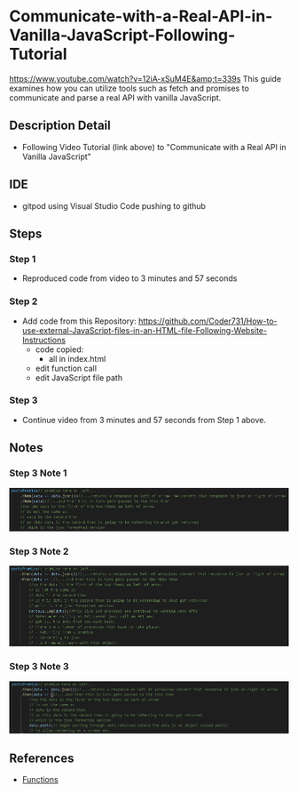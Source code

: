 # Communicate-with-a-Real-API-in-Vanilla-JavaScript-Following-Tutorial
https://www.youtube.com/watch?v=12iA-xSuM4E&amp;t=339s This guide examines how you can utilize tools such as fetch and promises to communicate and parse a real API with vanilla JavaScript.

## Description Detail
- Following Video Tutorial (link above) to "Communicate with a Real API in Vanilla JavaScript"

## IDE
- gitpod using Visual Studio Code pushing to github

## Steps
### Step 1
- Reproduced code from video to 3 minutes and 57 seconds
### Step 2
- Add code from this Repository:
    https://github.com/Coder731/How-to-use-external-JavaScript-files-in-an-HTML-file-Following-Website-Instructions
    - code copied:
        - all in index.html
    - edit function call
    - edit JavaScript file path
### Step 3
- Continue video from 3 minutes and 57 seconds from Step 1 above.

## Notes
### Step 3 Note 1
![json and then explanation](assets/images/json_and_then_explanation_cmprsd.png)
### Step 3 Note 2
![explanation on api](assets/images/explanation_on_api_cmprsd.png)
### Step 3 Note 3
![parsing](assets/images/parsing_cmprsd.png)
## References

- [Functions](https://www.w3schools.com/js/js_functions.asp)